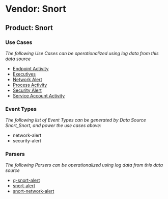 Vendor: Snort
=============
Product: Snort
--------------

### Use Cases

_The following Use Cases can be operationalized using log data from this data source_

* [Endpoint Activity](usecase_endpoint_activity.md)
* [Executives](usecase_executives.md)
* [Network Alert](usecase_network_alert.md)
* [Process Activity](usecase_process_activity.md)
* [Security Alert](usecase_security_alert.md)
* [Service Account Activity](usecase_service_account_activity.md)


### Event Types

_The following list of Event Types can be generated by Data Source Snort_Snort, and power the use cases above:_

- network-alert
- security-alert


### Parsers

_The following Parsers can be operationalized using log data from this data source_

* [q-snort-alert](parserContent_q-snort-alert.md)
* [snort-alert](parserContent_snort-alert.md)
* [snort-network-alert](parserContent_snort-network-alert.md)
